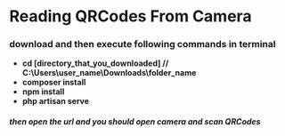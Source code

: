 # Reading QRCodes From Camera

### download and then execute following commands in terminal 

- **cd [directory_that_you_downloaded] // C:\Users\user_name\Downloads\folder_name**
- **composer install**
- **npm install**
- **php artisan serve**

##### then open the url and you should open camera and scan QRCodes